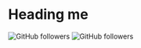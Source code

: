 # Heading me

 ![GitHub followers](https://img.shields.io/github/followers/imashishdixit?label=Follow&style=social)
<img alt="GitHub followers" src="https://img.shields.io/github/followers/imashishdixit?label=Follow&style=social">
